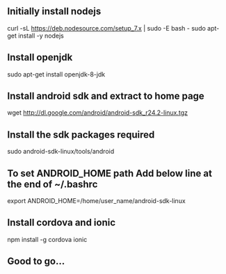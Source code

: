 ## Initially install nodejs
curl -sL https://deb.nodesource.com/setup_7.x | sudo -E bash -
sudo apt-get install -y nodejs

## Install openjdk
sudo apt-get install openjdk-8-jdk

## Install android sdk and extract to home page
wget http://dl.google.com/android/android-sdk_r24.2-linux.tgz

## Install the sdk packages required
sudo android-sdk-linux/tools/android

## To set ANDROID_HOME path Add below line at the end of ~/.bashrc
export ANDROID_HOME=/home/user_name/android-sdk-linux

## Install cordova and ionic
npm install -g cordova ionic

## Good to go...
